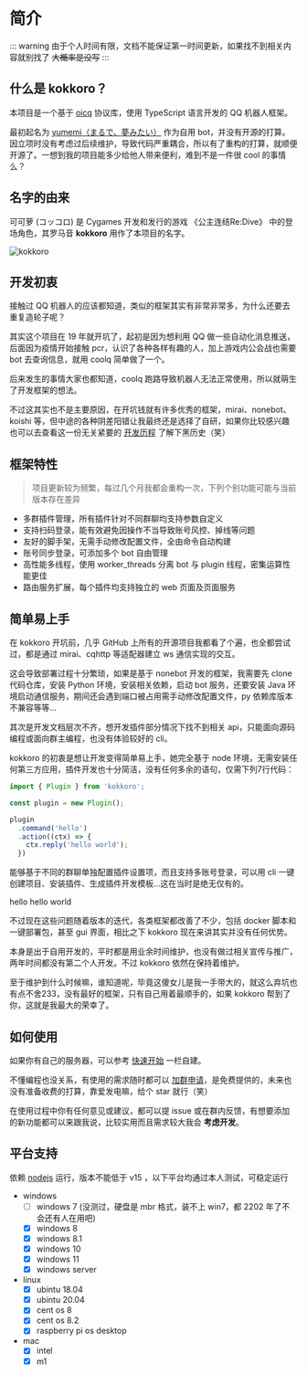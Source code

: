 # 简介

::: warning
由于个人时间有限，文档不能保证第一时间更新，如果找不到相关内容就别找了 ~~大概率是没写~~
:::

## 什么是 kokkoro？

本项目是一个基于 [oicq](https://github.com/takayama-lily/oicq) 协议库，使用 TypeScript 语言开发的 QQ 机器人框架。

最初起名为 [yumemi（まるで、夢みたい）](https://github.com/dcyuki/yumemi_bot) 作为自用 bot，并没有开源的打算。因立项时没有考虑过后续维护，导致代码严重耦合，所以有了重构的打算，就顺便开源了。一想到我的项目能多少给他人带来便利，难到不是一件很 cool 的事情么？

## 名字的由来

可可萝 (コッコロ) 是 Cygames 开发和发行的游戏 《公主连结Re:Dive》 中的登场角色，其罗马音 **kokkoro** 用作了本项目的名字。

![kokkoro](/images/kokkoro.png)

## 开发初衷

接触过 QQ 机器人的应该都知道，类似的框架其实有非常非常多，为什么还要去重复造轮子呢？  

其实这个项目在 19 年就开坑了，起初是因为想利用 QQ 做一些自动化消息推送，后面因为疫情开始接触 pcr，认识了各种各样有趣的人，加上游戏内公会战也需要 bot 去查询信息，就用 coolq 简单做了一个。

后来发生的事情大家也都知道，coolq 跑路导致机器人无法正常使用，所以就萌生了开发框架的想法。

不过这其实也不是主要原因，在开坑钱就有许多优秀的框架，mirai、nonebot、koishi 等，但中途的各种阴差阳错让我最终还是选择了自研，如果你比较感兴趣也可以去查看这一份无关紧要的 [开发历程](/about/history) 了解下黑历史（笑）

## 框架特性

> 项目更新较为频繁，每过几个月我都会重构一次，下列个别功能可能与当前版本存在差异  

+ 多群插件管理，所有插件针对不同群聊均支持参数自定义
+ 支持扫码登录，能有效避免因操作不当导致账号风控、掉线等问题
+ 友好的脚手架，无需手动修改配置文件，全由命令自动构建
+ 账号同步登录，可添加多个 bot 自由管理
+ 高性能多线程，使用 worker_threads 分离 bot 与 plugin 线程，密集运算性能更佳
+ 路由服务扩展，每个插件均支持独立的 web 页面及页面服务

## 简单易上手

在 kokkoro 开坑前，几乎 GitHub 上所有的开源项目我都看了个遍，也全都尝试过，都是通过 mirai、cqhttp 等适配器建立 ws 通信实现的交互。

这会导致部署过程十分繁琐，如果是基于 nonebot 开发的框架，我需要先 clone 代码仓库，安装 Python 环境，安装相关依赖，启动 bot 服务，还要安装 Java 环境启动通信服务，期间还会遇到端口被占用需手动修改配置文件，py 依赖库版本不兼容等等...

其次是开发文档层次不齐，想开发插件部分情况下找不到相关 api，只能面向源码编程或面向群主编程，也没有体验较好的 cli。

kokkoro 的初衷是想让开发变得简单易上手，她完全基于 node 环境，无需安装任何第三方应用，插件开发也十分简洁，没有任何多余的语句，仅需下列7行代码：

```typescript
import { Plugin } from 'kokkoro';

const plugin = new Plugin();

plugin
  .command('hello')
  .action((ctx) => {
    ctx.reply('hello world');
  })
```

能够基于不同的群聊单独配置插件设置项，而且支持多账号登录，可以用 cli 一键创建项目、安装插件、生成插件开发模板...这在当时是绝无仅有的。

<ChatPanel>
  <ChatMessage id="2225151531">hello</ChatMessage>
  <ChatMessage id="709289491">hello world</ChatMessage>
</ChatPanel>

不过现在这些问题随着版本的迭代，各类框架都改善了不少，包括 docker 脚本和一键部署包，甚至 gui 界面，相比之下 kokkoro 现在来讲其实并没有任何优势。

本身是出于自用开发的，平时都是用业余时间维护，也没有做过相关宣传与推广，两年时间都没有第二个人开发。不过 kokkoro 依然在保持着维护。

至于维护到什么时候嘛，谁知道呢，毕竟这傻女儿是我一手带大的，就这么弃坑也有点不舍233，没有最好的框架，只有自己用着最顺手的，如果 kokkoro 帮到了你，这就是我最大的荣幸了。

## 如何使用

如果你有自己的服务器，可以参考 [快速开始](/guide/start) 一栏自建。

不懂编程也没关系，有使用的需求随时都可以 [加群申请](https://jq.qq.com/?_wv=1027&k=3hcWCnhq)，是免费提供的，未来也没有准备收费的打算，靠爱发电嘛，给个 star 就行（笑）

在使用过程中你有任何意见或建议，都可以提 issue 或在群内反馈，有想要添加的新功能都可以来跟我说，比较实用而且需求较大我会 **考虑开发**。

## 平台支持

依赖 [nodejs](https://nodejs.org/zh-cn/) 运行，版本不能低于 v15 ，以下平台均通过本人测试，可稳定运行

- windows
  + [ ] windows 7 (没测过，硬盘是 mbr 格式，装不上 win7，都 2202 年了不会还有人在用吧)
  + [x] windows 8
  + [x] windows 8.1
  + [x] windows 10
  + [x] windows 11
  + [x] windows server
- linux
  + [x] ubintu 18.04
  + [x] ubintu 20.04
  + [x] cent os 8
  + [x] cent os 8.2
  + [x] raspberry pi os desktop
- mac
  + [x] intel
  + [x] m1